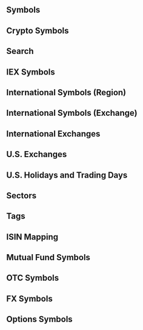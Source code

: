 ## Symbols
## Crypto Symbols
## Search
## IEX Symbols
## International Symbols (Region)
## International Symbols (Exchange)
## International Exchanges
## U.S. Exchanges
## U.S. Holidays and Trading Days
## Sectors
## Tags
## ISIN Mapping
## Mutual Fund Symbols
## OTC Symbols
## FX Symbols
## Options Symbols
